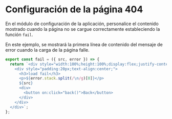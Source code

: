 <template is="exm-article">
<a href="../../publics/examples/set404/demo.html" preview></a>
<a href="../../publics/examples/set404/app-config.mjs" main></a>
<a href="../../publics/examples/set404/page1.html"></a>
</template>

# Configuración de la página 404

En el módulo de configuración de la aplicación, personalice el contenido mostrado cuando la página no se cargue correctamente estableciendo la función `fail`.

En este ejemplo, se mostrará la primera línea de contenido del mensaje de error cuando la carga de la página falle.

```javascript
export const fail = ({ src, error }) => {
  return `<div style="width:100%;height:100%;display:flex;justify-content:center;align-items:center;word-break:break-all;" data-testid="error-container">
    <div style="padding:20px;text-align:center;">
      <h3>load fail</h3>
      <p>${error.stack.split(/\n/g)[0]}</p>
      ${src}
      <div>
        <button on:click="back()">Back</button>
      </div>
    </div>
  </div>`;
};
```
